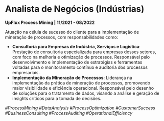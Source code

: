 # Analista de Negócios (Indústrias)

**UpFlux Process Mining | 11/2021 - 08/2022**

Atuação na célula de sucesso do cliente para a implementação de mineração de processos, com responsabilidades como:
- **Consultoria para Empresas de Indústria, Serviços e Logística**: Prestação de consultoria especializada para empresas desses setores, com foco na melhoria e otimização de processos. Responsável pelo desenvolvimento e implementação de estratégias e ferramentas voltadas para o monitoramento contínuo e auditoria dos processos empresariais.
- **Implementação da Mineração de Processos**: Liderança na implementação da prática de mineração de processos, promovendo maior visibilidade e eficiência operacional. Responsável pelo desenho de soluções para o tratamento de dados, visando a análise e geração de insights críticos para a tomada de decisões.

*#ProcessMining #DataAnalysis #ProcessOptimization #CustomerSuccess #BusinessConsulting #ProcessAuditing #OperationalEfficiency*
